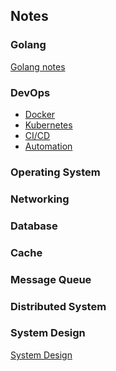 ## Notes

### Golang
[Golang notes](https://github.com/gzhh/golang-notes/tree/main/src)

### DevOps
- [Docker]()
- [Kubernetes]()
- [CI/CD]()
- [Automation]()

### Operating System

### Networking

### Database

### Cache

### Message Queue

### Distributed System

### System Design
[System Design](https://github.com/gzhh/golang-notes/tree/main/system-design)
